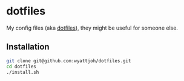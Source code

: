 # dotfiles

My config files (aka [dotfiles](http://en.wikipedia.org/wiki/Dotfiles)), they might be useful for someone else.

## Installation

```bash
git clone git@github.com:wyattjoh/dotfiles.git
cd dotfiles
./install.sh
```
